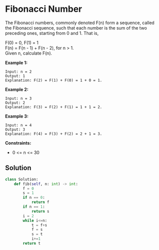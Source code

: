 <h1>Fibonacci Number</h1>

<p>
The Fibonacci numbers, commonly denoted F(n) form a sequence, called the Fibonacci sequence, such that each number is the sum of the two preceding ones, starting from 0 and 1. That is,

F(0) = 0, F(1) = 1<br>
F(n) = F(n - 1) + F(n - 2), for n > 1.<br>
Given n, calculate F(n).

</p>

<b>Example 1:</b>

    Input: n = 2
    Output: 1
    Explanation: F(2) = F(1) + F(0) = 1 + 0 = 1.
    
<b>Example 2:</b>

    Input: n = 3
    Output: 2
    Explanation: F(3) = F(2) + F(1) = 1 + 1 = 2.
    
<b>Example 3:</b>

    Input: n = 4
    Output: 3
    Explanation: F(4) = F(3) + F(2) = 2 + 1 = 3.

<b>Constraints:</b>

- 0 <= n <= 30

<h2>Solution</h2>

```python
class Solution:
    def fib(self, n: int) -> int:
        f = 0
        s = 1
        if n == 0:
            return f
        if n == 1:
            return s
        i = 2
        while i<=n:
            t = f+s
            f = s
            s = t
            i+=1
        return t
```
